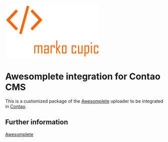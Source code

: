 ![Alt text](https://github.com/markocupic/markocupic/blob/main/logo.png "logo")

# Awesomplete integration for Contao CMS
This is a customized package of the [Awesomplete](https://github.com/LeaVerou/awesomplete) uploader to be integrated in [Contao](https://contao.org/de/).



## Further information
[Awesomplete](https://projects.verou.me/awesomplete/)

